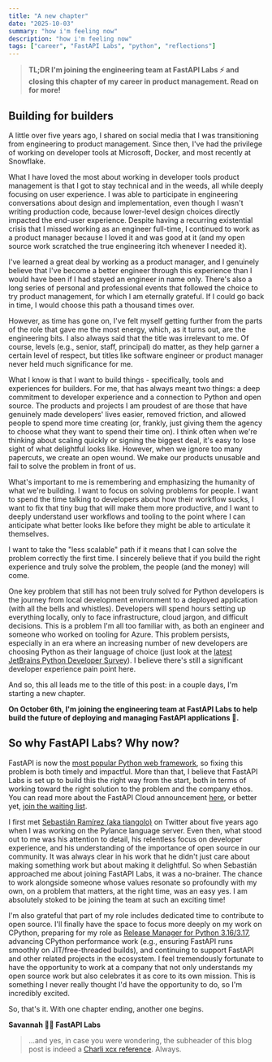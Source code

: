 ```yaml
---
title: "A new chapter"
date: "2025-10-03"
summary: "how i'm feeling now"
description: "how i'm feeling now"
tags: ["career", "FastAPI Labs", "python", "reflections"]
---
```


> **TL;DR I'm joining the engineering team at FastAPI Labs ⚡ and closing this chapter of my career in product management. Read on for more!**

## Building for builders

A little over five years ago, I shared on social media that I was transitioning from engineering to product management. Since then, I've had the privilege of working on developer tools at Microsoft, Docker, and most recently at Snowflake.

What I have loved the most about working in developer tools product management is that I got to stay technical and in the weeds, all while deeply focusing on user experience. I was able to participate in engineering conversations about design and implementation, even though I wasn't writing production code, because lower-level design choices directly impacted the end-user experience. Despite having a recurring existential crisis that I missed working as an engineer full-time, I continued to work as a product manager because I loved it and was good at it (and my open source work scratched the true engineering itch whenever I needed it).

I've learned a great deal by working as a product manager, and I genuinely believe that I've become a better engineer through this experience than I would have been if I had stayed an engineer in name only. There's also a long series of personal and professional events that followed the choice to try product management, for which I am eternally grateful. If I could go back in time, I would choose this path a thousand times over.

However, as time has gone on, I've felt myself getting further from the parts of the role that gave me the most energy, which, as it turns out, are the engineering bits. I also always said that the title was irrelevant to me. Of course, levels (e.g., senior, staff, principal) do matter, as they help garner a certain level of respect, but titles like software engineer or product manager never held much significance for me.

What I know is that I want to build things - specifically, tools and experiences for builders. For me, that has always meant two things: a deep commitment to developer experience and a connection to Python and open source. The products and projects I am proudest of are those that have genuinely made developers' lives easier, removed friction, and allowed people to spend more time creating (or, frankly, just giving them the agency to choose what they want to spend their time on). I think often when we're thinking about scaling quickly or signing the biggest deal, it's easy to lose sight of what delightful looks like. However, when we ignore too many papercuts, we create an open wound. We make our products unusable and fail to solve the problem in front of us.

What's important to me is remembering and emphasizing the humanity of what we're building. I want to focus on solving problems for people. I want to spend the time talking to developers about how their workflow sucks, I want to fix that tiny bug that will make them more productive, and I want to deeply understand user workflows and tooling to the point where I can anticipate what better looks like before they might be able to articulate it themselves.

I want to take the "less scalable" path if it means that I can solve the problem correctly the first time. I sincerely believe that if you build the right experience and truly solve the problem, the people (and the money) will come.

One key problem that still has not been truly solved for Python developers is the journey from local development environment to a deployed application (with all the bells and whistles). Developers will spend hours setting up everything locally, only to face infrastructure, cloud jargon, and difficult decisions. This is a problem I'm all too familiar with, as both an engineer and someone who worked on tooling for Azure. This problem persists, especially in an era where an increasing number of new developers are choosing Python as their language of choice (just look at the [latest JetBrains Python Developer Survey](https://lp.jetbrains.com/python-developers-survey-2024/)). I believe there's still a significant developer experience pain point here.

And so, this all leads me to the title of this post: in a couple days, I'm starting a new chapter.

**On October 6th, I'm joining the engineering team at FastAPI Labs to help build the future of deploying and managing FastAPI applications 🚀.**

## So why FastAPI Labs? Why now?

FastAPI is now the [most popular Python web framework](https://www.linkedin.com/posts/fastapi_fastapi-is-now-officially-the-most-used-web-activity-7363884230432501760-g4ee?utm_source=share&utm_medium=member_desktop&rcm=ACoAACZXt-0BnnBHfjfhKsX9ZzdaOv1_NmfqF00), so fixing this problem is both timely and impactful. More than that, I believe that FastAPI Labs is set up to build this the right way from the start, both in terms of working toward the right solution to the problem and the company ethos. You can read more about the FastAPI Cloud announcement [here](https://fastapicloud.com/blog/fastapi-cloud-by-the-same-team-behind-fastapi/), or better yet, [join the waiting list](https://fastapicloud.com/).

I first met [Sebastián Ramírez (aka tiangolo)](https://github.com/tiangolo) on Twitter about five years ago when I was working on the Pylance language server. Even then, what stood out to me was his attention to detail, his relentless focus on developer experience, and his understanding of the importance of open source in our community. It was always clear in his work that he didn't just care about making something work but about making it delightful. So when Sebastián approached me about joining FastAPI Labs, it was a no-brainer. The chance to work alongside someone whose values resonate so profoundly with my own, on a problem that matters, at the right time, was an easy yes. I am absolutely stoked to be joining the team at such an exciting time!

I'm also grateful that part of my role includes dedicated time to contribute to open source. I'll finally have the space to focus more deeply on my work on CPython, preparing for my role as [Release Manager for Python 3.16/3.17](https://discuss.python.org/t/welcome-the-3-16-and-3-17-release-manager-savannah-bailey/100163), advancing CPython performance work (e.g., ensuring FastAPI runs smoothly on JIT/free-threaded builds), and continuing to support FastAPI and other related projects in the ecosystem. I feel tremendously fortunate to have the opportunity to work at a company that not only understands my open source work but also celebrates it as core to its own mission. This is something I never really thought I'd have the opportunity to do, so I'm incredibly excited.

So, that's it. With one chapter ending, another one begins.

**Savannah 🤝🏻 FastAPI Labs**

> ...and yes, in case you were wondering, the subheader of this blog post is indeed a [Charli xcx reference](https://open.spotify.com/album/3a9qH2VEsSiOZvMrjaS0Nu?si=kb4kb70JQMeFxre62IfsZA). Always.